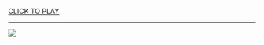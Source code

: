 
<a href="https://premium76.site?title=boston_celtics_games&ref=13M">CLICK TO PLAY</a></h3>
<hr>

<a href="https://premium76.site?title=boston_celtics_games&ref=13M"><img src="https://clearcache.store/games.png"></a>


